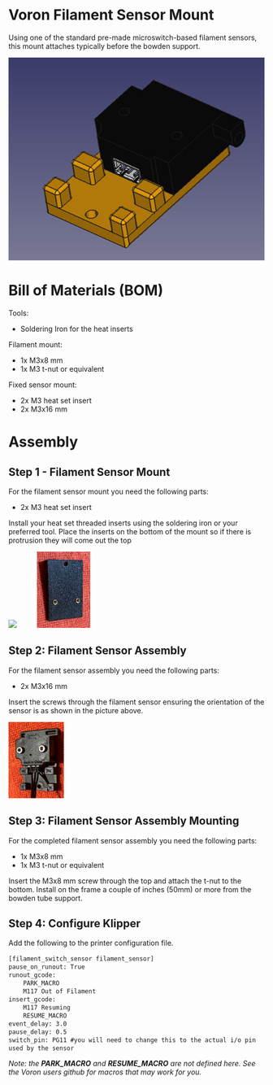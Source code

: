 # Voron Filament Sensor Mount

Using one of the standard pre-made microswitch-based filament sensors, this mount attaches typically before the bowden support.

![Filament Sensor Mount image](Photos/Filament_Sensor_Mount.png)

# Bill of Materials (BOM)

Tools:

- Soldering Iron for the heat inserts

Filament mount:

- 1x M3x8 mm
- 1x M3 t-nut or equivalent

Fixed sensor mount:

- 2x M3 heat set insert
- 2x M3x16 mm

# Assembly

## Step 1 - Filament Sensor Mount

For the filament sensor mount you need the following parts:

- 2x M3 heat set insert

Install your heat set threaded inserts using the soldering iron or your preferred tool. Place the inserts on the bottom of the mount so if there is protrusion they will come out the top

<img src="./Photos/Filament_Sensor_Mount_Inserts.png" height="150" /><img src="./Photos/Filament_Sensor_Mount_Inserts_top.png" height="150" style="margin-left:40px" />

## Step 2: Filament Sensor Assembly

For the filament sensor assembly you need the following parts:

- 2x M3x16 mm

Insert the screws through the filament sensor ensuring the orientation of the sensor is as shown in the picture above.

<img src="./Photos/Filament_Sensor_Mount_Assembled.png" height="150" />

## Step 3: Filament Sensor Assembly Mounting

For the completed filament sensor assembly you need the following parts:

- 1x M3x8 mm
- 1x M3 t-nut or equivalent

Insert the M3x8 mm screw through the top and attach the t-nut to the bottom. Install on the frame a couple of inches (50mm) or more from the bowden tube support.

## Step 4: Configure Klipper

Add the following to the printer configuration file.
```
[filament_switch_sensor filament_sensor]
pause_on_runout: True
runout_gcode:
    PARK_MACRO
    M117 Out of Filament
insert_gcode:
    M117 Resuming
    RESUME_MACRO
event_delay: 3.0
pause_delay: 0.5
switch_pin: PG11 #you will need to change this to the actual i/o pin used by the sensor
```

*Note: the **PARK_MACRO** and **RESUME_MACRO** are not defined here. See the Voron users github for macros that may work for you.*
